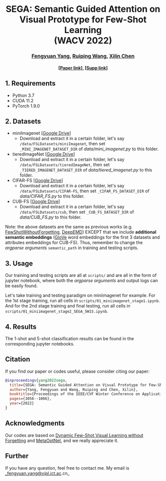 <div align="center">
  <h1>SEGA: Semantic Guided Attention on Visual Prototype for Few-Shot Learning <br> (WACV 2022)</h1>
</div>

<div align="center">
  <h3><a href=https://martayang.github.io/>Fengyuan Yang</a>, <a href=https://vipl.ict.ac.cn/homepage/rpwang/index.htm>Ruiping Wang</a>, <a href=http://people.ucas.ac.cn/~xlchen?language=en>Xilin Chen</a></h3>
</div>

<div align="center">
  <h4> <a href=https://openaccess.thecvf.com/content/WACV2022/papers/Yang_SEGA_Semantic_Guided_Attention_on_Visual_Prototype_for_Few-Shot_Learning_WACV_2022_paper.pdf>[Paper link]</a>, <a href=https://openaccess.thecvf.com/content/WACV2022/supplemental/Yang_SEGA_Semantic_Guided_WACV_2022_supplemental.pdf>[Supp link]</a></h4>
</div>

## 1. Requirements
* Python 3.7
* CUDA 11.2
* PyTorch 1.9.0


## 2. Datasets

* miniImagenet [[Google Drive](https://drive.google.com/file/d/17ZsIOmuZmQkdzwnPVw5f6AJ18jd-8X1S/view?usp=sharing)]
    * Download and extract it in a certain folder, let's say  `/data/FSLDatasets/miniImagenet`, then set `_MINI_IMAGENET_DATASET_DIR` of _data/mini_imagenet.py_ to this folder.
* tieredImageNet [[Google Drive](https://drive.google.com/file/d/1_n2YMRzq7AAaUkjEjCRF17PJWD3tyHdg/view?usp=sharing)]
    * Download and extract it in a certain folder, let's say  `/data/FSLDatasets/tieredImageNet`, then set `_TIERED_IMAGENET_DATASET_DIR` of _data/tiered_imagenet.py_ to this folder.
* CIFAR-FS [[Google Drive](https://drive.google.com/file/d/1ZTT9EjGoYG0bTtt4W3fcWlw4NjwkaXHb/view?usp=sharing)]
    * Download and extract it in a certain folder, let's say  `/data/FSLDatasets/CIFAR-FS`, then set `_CIFAR_FS_DATASET_DIR` of _data/CIFAR_FS.py_ to this folder.
* CUB-FS [[Google Drive](https://drive.google.com/file/d/1hbXAVEXqdE7vTvDJpHMUmh5Ok3UU3EG4/view?usp=sharing)]
    * Download and extract it in a certain folder, let's say  `/data/FSLDatasets/cub`, then set `_CUB_FS_DATASET_DIR` of _data/CUB_FS.py_ to this folder.

Note: the above datasets are the same as previous works (e.g.  [FewShotWithoutForgetting](https://github.com/gidariss/FewShotWithoutForgetting), [DeepEMD](https://github.com/icoz69/DeepEMD)) EXCEPT that we include **additional semantic embeddings** ([GloVe](https://nlp.stanford.edu/projects/glove/) word embeddings for the first 3 datasets and attributes embeddings for CUB-FS). Thus, remember to change the _argparse arguments_ `semantic_path` in training and testing scripts. 

## 3. Usage

Our training and testing scripts are all at `scripts/` and are all in the form of jupyter notebook, where both the _argparse arguments_ and output logs can be easily found.

Let's take training and testing paradigm on miniimagenet for example.
For the 1st stage training, run all cells in `scripts/01_miniimagenet_stage1.ipynb`. And for the 2nd stage training and final testing, run all cells in `scripts/01_miniimagenet_stage2_SEGA_5W1S.ipynb`.

## 4. Results

The 1-shot and 5-shot classification results can be found in the corresponding jupyter notebooks.

## Citation

If you find our paper or codes useful, please consider citing our paper:

```bibtex
@inproceedings{yang2022sega,
  title={SEGA: Semantic Guided Attention on Visual Prototype for Few-Shot Learning},
  author={Yang, Fengyuan and Wang, Ruiping and Chen, Xilin},
  booktitle={Proceedings of the IEEE/CVF Winter Conference on Applications of Computer Vision},
  pages={1056--1066},
  year={2022}
}
```

## Acknowledgments

Our codes are based on [Dynamic Few-Shot Visual Learning without Forgetting](https://github.com/icoz69/DeepEMD) and [MetaOptNet](https://github.com/kjunelee/MetaOptNet), and we really appreciate it. 

## Further

If you have any question, feel free to contact me. My email is _fengyuan.yang@vipl.ict.ac.cn_